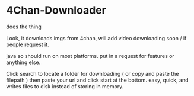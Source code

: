 # 4Chan-Downloader
does the thing

Look, it downloads imgs from 4chan,
will add video downloading soon / if people request it. 

java so should run on most platforms. put in a request for features or anything else. 

Click search to locate a folder for downloading ( or copy and paste the filepath )
then paste your url and click start at the bottom.
easy, quick, and writes files to disk instead of storing in memory. 
